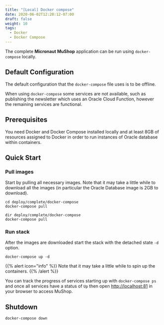 ```yaml
---
title: "[Local] Docker compose"
date: 2020-06-02T12:28:12-07:00
draft: false
weight: 10
tags:
  - Docker
  - Docker Compose
---
```


The complete **Micronaut MuShop** application can be run using `docker-compose` locally.

## Default Configuration

The default configuration that the `docker-compose` file uses is to be offline.

When using `docker-compose` some services are not available, such as publishing the newsletter which uses an Oracle Cloud Function, however the remaining services are functional.

## Prerequisites

You need Docker and Docker Compose installed locally and at least 8GB of resources assigned to Docker in order to run instances of Oracle database within containers.

## Quick Start

### Pull images
Start by pulling all necessary images. Note that it may take a little while to download all the images (in particular the Oracle Database image is 2GB to download).

```shell--linux-macos
cd deploy/complete/docker-compose
docker-compose pull
```

```shell--win
dir deploy/complete/docker-compose
docker-compose pull
```

### Run stack
After the images are downloaded start the stack with the detached state `-d` option.

```shell
docker-compose up -d
```

{{% alert icon="info" %}}
Note that it may take a little while to spin up the containers.
{{% /alert %}}

You can track the progress of services starting up with `docker-compose ps` and once all services have a status of `Up` then open [http://localhost:81](http://localhost:81) in your browser to access MuShop.


## Shutdown

```shell
docker-compose down
```

